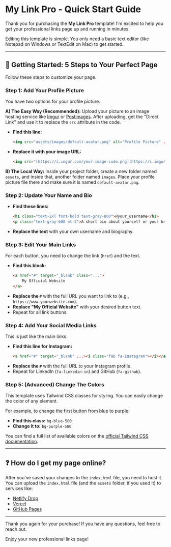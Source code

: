 # My Link Pro - Quick Start Guide

Thank you for purchasing the **My Link Pro** template! I'm excited to help you get your professional links page up and running in minutes.

Editing this template is simple. You only need a basic text editor (like Notepad on Windows or TextEdit on Mac) to get started.

---

## 🚀 Getting Started: 5 Steps to Your Perfect Page

Follow these steps to customize your page.

### Step 1: Add Your Profile Picture

You have two options for your profile picture.

**A) The Easy Way (Recommended):**
Upload your picture to an image hosting service like [Imgur](https://imgur.com/upload) or [Postimages](https://postimages.org/). After uploading, get the "Direct Link" and use it to replace the `src` attribute in the code.

* **Find this line:**
    ```html
    <img src="assets/images/default-avatar.png" alt="Profile Picture" ...>
    ```
* **Replace it with your image URL:**
    ```html
    <img src="[https://i.imgur.com/your-image-code.png](https://i.imgur.com/your-image-code.png)" alt="Profile Picture" ...>
    ```

**B) The Local Way:**
Inside your project folder, create a new folder named `assets`, and inside that, another folder named `images`. Place your profile picture file there and make sure it is named `default-avatar.png`.

### Step 2: Update Your Name and Bio

* **Find these lines:**
    ```html
    <h1 class="text-2xl font-bold text-gray-800">@your_username</h1>
    <p class="text-gray-600 mt-2">A short bio about yourself or your brand. <br> Show the world who you are!</p>
    ```
* **Replace the text** with your own username and biography.

### Step 3: Edit Your Main Links

For each button, you need to change the link (`href`) and the text.

* **Find this block:**
    ```html
    <a href="#" target="_blank" class="...">
        My Official Website
    </a>
    ```
* **Replace the `#`** with the full URL you want to link to (e.g., `https://www.yourwebsite.com`).
* **Replace "My Official Website"** with your desired button text.
* Repeat for all link buttons.

### Step 4: Add Your Social Media Links

This is just like the main links.

* **Find this line for Instagram:**
    ```html
    <a href="#" target="_blank" ...><i class="fab fa-instagram"></i></a>
    ```
* **Replace the `#`** with the full URL to your Instagram profile.
* Repeat for LinkedIn (`fa-linkedin-in`) and GitHub (`fa-github`).

### Step 5: (Advanced) Change The Colors

This template uses Tailwind CSS classes for styling. You can easily change the color of any element.

For example, to change the first button from blue to purple:

* **Find this class:** `bg-blue-500`
* **Change it to:** `bg-purple-500`

You can find a full list of available colors on the [official Tailwind CSS documentation](https://tailwindcss.com/docs/customizing-colors).

---

## ❓ How do I get my page online?

After you've saved your changes to the `index.html` file, you need to host it. You can upload the `index.html` file (and the `assets` folder, if you used it) to services like:
* [Netlify Drop](https://app.netlify.com/drop)
* [Vercel](https://vercel.com/)
* [GitHub Pages](https://pages.github.com/)

---

Thank you again for your purchase! If you have any questions, feel free to reach out.

Enjoy your new professional links page!